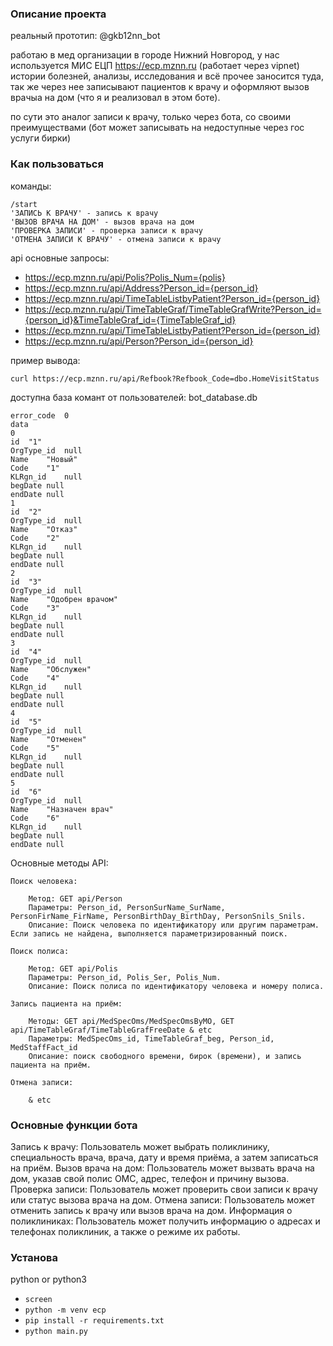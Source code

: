 ### Описание проекта

реальный прототип: @gkb12nn_bot

работаю в мед организации в городе Нижний Новгород, у нас используется МИС ЕЦП https://ecp.mznn.ru (работает через vipnet)
истории болезней, анализы, исследования и всё прочее заносится туда, так же через нее записывают пациентов к врачу и оформляют вызов врачыа на дом (что я и реализовал в этом боте). 

по сути это аналог записи к врачу, только через бота, со своими преимуществами (бот может записывать на недоступные через гос услуги бирки)

### Как пользоваться

команды:
```
/start
'ЗАПИСЬ К ВРАЧУ' - запись к врачу
'ВЫЗОВ ВРАЧА НА ДОМ' - вызов врача на дом
'ПРОВЕРКА ЗАПИСИ' - проверка записи к врачу 
'ОТМЕНА ЗАПИСИ К ВРАЧУ' - отмена записи к врачу
```


api основные запросы:
- https://ecp.mznn.ru/api/Polis?Polis_Num={polis}
- https://ecp.mznn.ru/api/Address?Person_id={person_id}
- https://ecp.mznn.ru/api/TimeTableListbyPatient?Person_id={person_id}
- https://ecp.mznn.ru/api/TimeTableGraf/TimeTableGrafWrite?Person_id={person_id}&TimeTableGraf_id={TimeTableGraf_id}
- https://ecp.mznn.ru/api/TimeTableListbyPatient?Person_id={person_id}
- https://ecp.mznn.ru/api/Person?Person_id={person_id}


пример вывода:

`curl https://ecp.mznn.ru/api/Refbook?Refbook_Code=dbo.HomeVisitStatus`

доступна база комант от пользователей: bot_database.db

	
```
error_code	0
data	
0	
id	"1"
OrgType_id	null
Name	"Новый"
Code	"1"
KLRgn_id	null
begDate	null
endDate	null
1	
id	"2"
OrgType_id	null
Name	"Отказ"
Code	"2"
KLRgn_id	null
begDate	null
endDate	null
2	
id	"3"
OrgType_id	null
Name	"Одобрен врачом"
Code	"3"
KLRgn_id	null
begDate	null
endDate	null
3	
id	"4"
OrgType_id	null
Name	"Обслужен"
Code	"4"
KLRgn_id	null
begDate	null
endDate	null
4	
id	"5"
OrgType_id	null
Name	"Отменен"
Code	"5"
KLRgn_id	null
begDate	null
endDate	null
5	
id	"6"
OrgType_id	null
Name	"Назначен врач"
Code	"6"
KLRgn_id	null
begDate	null
endDate	null
```





Основные методы API:

    Поиск человека:

        Метод: GET api/Person
        Параметры: Person_id, PersonSurName_SurName, PersonFirName_FirName, PersonBirthDay_BirthDay, PersonSnils_Snils.
        Описание: Поиск человека по идентификатору или другим параметрам. Если запись не найдена, выполняется параметризированный поиск.
 
    Поиск полиса:

        Метод: GET api/Polis
        Параметры: Person_id, Polis_Ser, Polis_Num.
        Описание: Поиск полиса по идентификатору человека и номеру полиса.     

    Запись пациента на приём:

        Методы: GET api/MedSpecOms/MedSpecOmsByMO, GET api/TimeTableGraf/TimeTableGrafFreeDate & etc
        Параметры: MedSpecOms_id, TimeTableGraf_beg, Person_id, MedStaffFact_id 
        Описание: поиск свободного времени, бирок (времени), и запись пациента на приём.

    Отмена записи:

        & etc        



### Основные функции бота
Запись к врачу: Пользователь может выбрать поликлинику, специальность врача, врача, дату и время приёма, а затем записаться на приём.
Вызов врача на дом: Пользователь может вызвать врача на дом, указав свой полис ОМС, адрес, телефон и причину вызова.
Проверка записи: Пользователь может проверить свои записи к врачу или статус вызова врача на дом.
Отмена записи: Пользователь может отменить запись к врачу или вызов врача на дом.
Информация о поликлиниках: Пользователь может получить информацию о адресах и телефонах поликлиник, а также о режиме их работы.

### Установа
python or python3

- `screen`
- `python -m venv ecp`
- `pip install -r requirements.txt`
- `python main.py`

